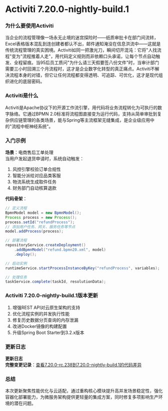 # Activiti 7.20.0-nightly-build.1
### 为什么要使用Activiti  
当企业的流程管理像一场永无止境的迷宫探险时——纸质审批卡在部门间流转，Excel表格版本混乱到连创建者都认不出，邮件通知淹没在信息洪流中——这就是传统流程管理的真实困境。Activiti如同一把激光刀，瞬间切开混沌：它将"人找流程"变为"流程推着人走"，用代码定义规则而非依赖口头承诺，让每个节点自动触发、全程留痕。当95后员工质问"为什么请三天假要签八份文件"时，当审计部门需要三小时回溯三个月流程时，这才是企业数字化转型的真正痛点。Activiti不解决流程本身的对错，但它让任何流程都变得透明、可追踪、可优化，这才是现代组织进化的底层密码。

### Activiti是什么  
Activiti是Apache协议下的开源工作流引擎，用代码将业务流程转化为可执行的数字脉络。它通过BPMN 2.0标准将流程图直接变为运行代码，支持从简单审批到复杂供应链管理的各类场景，能与Spring等主流框架无缝集成，是企业级应用中的"流程中枢神经系统"。

### 入门示例  
**场景**：电商售后工单处理  
当用户发起退货申请时，系统自动触发：  
1. 风控引擎校验订单合规性  
2. 智能分派给对应品类客服  
3. 物流系统生成取件任务  
4. 财务部门自动核算退款  

**代码骨架**：
```java
// 定义流程
BpmnModel model = new BpmnModel();
Process process = new Process();
process.setId("refundProcess");
// 添加用户任务、网关、服务任务等节点
model.addProcess(process);

// 部署流程
repositoryService.createDeployment()
    .addBpmnModel("refund.bpmn20.xml", model)
    .deploy();

// 启动实例
runtimeService.startProcessInstanceByKey("refundProcess", variables);

// 处理任务
taskService.complete(taskId, resolutionData);
```

### Activiti 7.20.0-nightly-build.1版本更新  
1. 增强REST API对云原生架构的支持  
2. 优化流程实例的并发执行性能  
3. 修复历史数据分页查询的内存泄漏  
4. 改进Docker镜像的构建配置  
5. 升级Spring Boot Starter到3.2.x版本  

### 更新日志
**更新日志**  
**完整变更记录**：[查看7.20.0-rc.238到7.20.0-nightly-build.1的代码差异](https://github.com/Activiti/Activiti/compare/7.20.0-rc.238...7.20.0-nightly-build.1)

### 总结  
本次更新聚焦性能优化与云适配，通过重构核心模块提升高并发场景稳定性，强化容器化部署能力，为微服务架构提供更轻量的集成方案，同时修复多项影响生产环境的潜在问题。